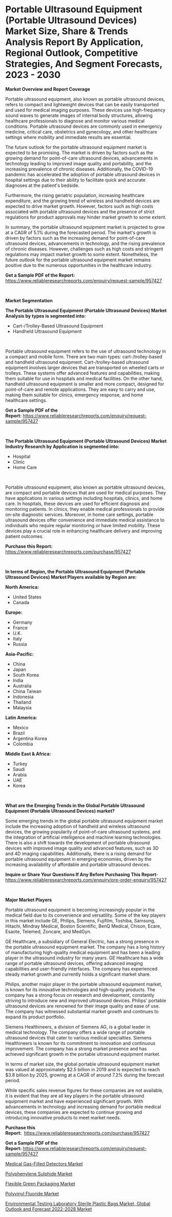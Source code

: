 <p><h1>Portable Ultrasound Equipment (Portable Ultrasound Devices) Market Size, Share & Trends Analysis Report By Application, Regional Outlook, Competitive Strategies, And Segment Forecasts, 2023 - 2030</h1></p><p><strong>Market Overview and Report Coverage</strong></p>
<p><p>Portable ultrasound equipment, also known as portable ultrasound devices, refers to compact and lightweight devices that can be easily transported and used for medical imaging purposes. These devices use high-frequency sound waves to generate images of internal body structures, allowing healthcare professionals to diagnose and monitor various medical conditions. Portable ultrasound devices are commonly used in emergency medicine, critical care, obstetrics and gynecology, and other healthcare settings where mobility and immediate results are essential.</p><p>The future outlook for the portable ultrasound equipment market is expected to be promising. The market is driven by factors such as the growing demand for point-of-care ultrasound devices, advancements in technology leading to improved image quality and portability, and the increasing prevalence of chronic diseases. Additionally, the COVID-19 pandemic has accelerated the adoption of portable ultrasound devices in hospital settings due to their ability to facilitate quick and accurate diagnoses at the patient's bedside.</p><p>Furthermore, the rising geriatric population, increasing healthcare expenditure, and the growing trend of wireless and handheld devices are expected to drive market growth. However, factors such as high costs associated with portable ultrasound devices and the presence of strict regulations for product approvals may hinder market growth to some extent.</p><p>In summary, the portable ultrasound equipment market is projected to grow at a CAGR of 5.1% during the forecasted period. The market's growth is driven by factors such as the increasing demand for point-of-care ultrasound devices, advancements in technology, and the rising prevalence of chronic diseases. However, challenges such as high costs and stringent regulations may impact market growth to some extent. Nonetheless, the future outlook for the portable ultrasound equipment market remains positive due to the numerous opportunities in the healthcare industry.</p></p>
<p><strong>Get a Sample PDF of the Report:</strong> <a href="https://www.reliableresearchreports.com/enquiry/request-sample/957427">https://www.reliableresearchreports.com/enquiry/request-sample/957427</a></p>
<p>&nbsp;</p>
<p><strong>Market Segmentation</strong></p>
<p><strong>The Portable Ultrasound Equipment (Portable Ultrasound Devices) Market Analysis by types is segmented into:</strong></p>
<p><ul><li>Cart-/Trolley-Based Ultrasound Equipment</li><li>Handheld Ultrasound Equipment</li></ul></p>
<p>&nbsp;</p>
<p><p>Portable ultrasound equipment refers to the use of ultrasound technology in a compact and mobile form. There are two main types: cart-/trolley-based and handheld ultrasound equipment. Cart-/trolley-based ultrasound equipment involves larger devices that are transported on wheeled carts or trolleys. These systems offer advanced features and capabilities, making them suitable for use in hospitals and medical facilities. On the other hand, handheld ultrasound equipment is smaller and more compact, designed for point-of-care and remote applications. They are easy to carry and use, making them suitable for clinics, emergency response, and home healthcare settings.</p></p>
<p><strong>Get a Sample PDF of the Report:</strong>&nbsp;<a href="https://www.reliableresearchreports.com/enquiry/request-sample/957427">https://www.reliableresearchreports.com/enquiry/request-sample/957427</a></p>
<p>&nbsp;</p>
<p><strong>The Portable Ultrasound Equipment (Portable Ultrasound Devices) Market Industry Research by Application is segmented into:</strong></p>
<p><ul><li>Hospital</li><li>Clinic</li><li>Home Care</li></ul></p>
<p>&nbsp;</p>
<p><p>Portable ultrasound equipment, also known as portable ultrasound devices, are compact and portable devices that are used for medical purposes. They have applications in various settings including hospitals, clinics, and home care. In hospitals, these devices are used for efficient diagnosis and monitoring patients. In clinics, they enable medical professionals to provide on-site diagnostic services. Moreover, in home care settings, portable ultrasound devices offer convenience and immediate medical assistance to individuals who require regular monitoring or have limited mobility. These devices play a crucial role in enhancing healthcare delivery and improving patient outcomes.</p></p>
<p><strong>Purchase this Report:</strong>&nbsp; <a href="https://www.reliableresearchreports.com/purchase/957427">https://www.reliableresearchreports.com/purchase/957427</a></p>
<p>&nbsp;</p>
<p><strong>In terms of Region, the Portable Ultrasound Equipment (Portable Ultrasound Devices) Market Players available by Region are:</strong></p>
<p>
    <p> <strong> North America: </strong>
        <ul>
            <li>United States</li>
            <li>Canada</li>
        </ul>
        </p> 
    <p> <strong> Europe: </strong>
        <ul>
            <li>Germany</li>
            <li>France</li>
            <li>U.K.</li>
            <li>Italy</li>
            <li>Russia</li>
        </ul>
        </p> 
    <p> <strong> Asia-Pacific: </strong>
        <ul>
            <li>China</li>
            <li>Japan</li>
            <li>South Korea</li>
            <li>India</li>
            <li>Australia</li>
            <li>China Taiwan</li>
            <li>Indonesia</li>
            <li>Thailand</li>
            <li>Malaysia</li>
        </ul>
        </p> 
    <p> <strong> Latin America: </strong>
        <ul>
            <li>Mexico</li>
            <li>Brazil</li>
            <li>Argentina Korea</li>
            <li>Colombia</li>
        </ul>
        </p> 
    <p> <strong> Middle East & Africa: </strong>
        <ul>
            <li>Turkey</li>
            <li>Saudi</li>
            <li>Arabia</li>
            <li>UAE</li>
            <li>Korea</li>
        </ul>
    </p>
    </p>
<p>&nbsp;</p>
<p><strong>What are the Emerging Trends in the Global Portable Ultrasound Equipment (Portable Ultrasound Devices) market?</strong></p>
<p><p>Some emerging trends in the global portable ultrasound equipment market include the increasing adoption of handheld and wireless ultrasound devices, the growing popularity of point-of-care ultrasound systems, and the integration of artificial intelligence and machine learning technologies. There is also a shift towards the development of portable ultrasound devices with improved image quality and advanced features, such as 3D and 4D imaging capabilities. Additionally, there is a rising demand for portable ultrasound equipment in emerging economies, driven by the increasing availability of affordable and portable ultrasound devices.</p></p>
<p><strong>Inquire or Share Your Questions If Any Before Purchasing This Report</strong>- <a href="https://www.reliableresearchreports.com/enquiry/pre-order-enquiry/957427">https://www.reliableresearchreports.com/enquiry/pre-order-enquiry/957427</a></p>
<p>&nbsp;</p>
<p><strong>Major Market Players</strong></p>
<p><p>Portable ultrasound equipment is becoming increasingly popular in the medical field due to its convenience and versatility. Some of the key players in this market include GE, Philips, Siemens, Fujifilm, Toshiba, Samsung, Hitachi, Mindray Medical, Boston Scientific, BenQ Medical, Chison, Ecare, Esaote, Telemed, Zoncare, and MedGyn.</p><p>GE Healthcare, a subsidiary of General Electric, has a strong presence in the portable ultrasound equipment market. The company has a long history of manufacturing high-quality medical equipment and has been a leading player in the ultrasound industry for many years. GE Healthcare has a wide range of portable ultrasound devices, offering advanced imaging capabilities and user-friendly interfaces. The company has experienced steady market growth and currently holds a significant market share.</p><p>Philips, another major player in the portable ultrasound equipment market, is known for its innovative technologies and high-quality products. The company has a strong focus on research and development, constantly striving to introduce new and improved ultrasound devices. Philips' portable ultrasound devices are renowned for their image quality and ease of use. The company has witnessed substantial market growth and continues to expand its product portfolio.</p><p>Siemens Healthineers, a division of Siemens AG, is a global leader in medical technology. The company offers a wide range of portable ultrasound devices that cater to various medical specialties. Siemens Healthineers is known for its commitment to innovation and continuous improvement. The company has a strong market presence and has achieved significant growth in the portable ultrasound equipment market.</p><p>In terms of market size, the global portable ultrasound equipment market was valued at approximately $2.5 billion in 2019 and is expected to reach $3.8 billion by 2025, growing at a CAGR of around 7.2% during the forecast period.</p><p>While specific sales revenue figures for these companies are not available, it is evident that they are all key players in the portable ultrasound equipment market and have experienced significant growth. With advancements in technology and increasing demand for portable medical devices, these companies are expected to continue growing and introducing innovative products to meet market needs.</p></p>
<p><strong>Purchase this Report:</strong>&nbsp;&nbsp;<a href="https://www.reliableresearchreports.com/purchase/957427">https://www.reliableresearchreports.com/purchase/957427</a></p>
<p></p>
<p><strong>Get a Sample PDF of the Report:</strong>&nbsp;<a href="https://www.reliableresearchreports.com/enquiry/request-sample/957427">https://www.reliableresearchreports.com/enquiry/request-sample/957427</a></p>
<p><p><a href="https://medium.com/@besaosmani1903/medical-gas-filled-detectors-market-size-growth-forecast-2023-2030-730666f9dfcf">Medical Gas-Filled Detectors Market</a></p><p><a href="https://www.linkedin.com/pulse/polyphenylene-sulphide-market-size-growth-forecast-from-urtoc/">Polyphenylene Sulphide Market</a></p><p><a href="https://github.com/RoccoManning/Market-Research-Report-List-1/blob/main/flexible-green-packaging-market.md">Flexible Green Packaging Market</a></p><p><a href="https://www.linkedin.com/pulse/polyvinyl-fluoride-market-size-share-amp-trends-analysis-pkd5c/">Polyvinyl Fluoride Market</a></p><p><a href="https://issuu.com/reportprime-2/docs/environmental-testing-laboratory-sterile-plastic-b?fr=xKAE9_zU1NQ">Environmental Testing Laboratory Sterile Plastic Bags Market, Global Outlook and Forecast 2022-2028 Market</a></p></p>